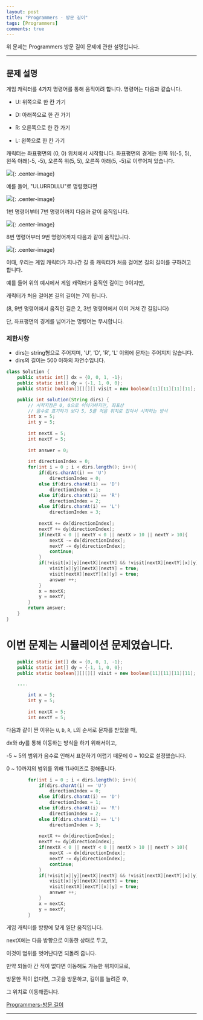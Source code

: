 ```yaml
---
layout: post
title: "Programmers - 방문 길이"
tags: [Programmers]
comments: true
---
```


위 문제는 Programmers 방문 길이 문제에 관한 설명입니다.

---

## 문제 설명

게임 캐릭터를 4가지 명령어를 통해 움직이려 합니다. 명령어는 다음과 같습니다.

* U: 위쪽으로 한 칸 가기

* D: 아래쪽으로 한 칸 가기

* R: 오른쪽으로 한 칸 가기

* L: 왼쪽으로 한 칸 가기

캐릭터는 좌표평면의 (0, 0) 위치에서 시작합니다. 좌표평면의 경계는 왼쪽 위(-5, 5), 왼쪽 아래(-5, -5), 오른쪽 위(5, 5), 오른쪽 아래(5, -5)로 이루어져 있습니다.

<img src="https://grepp-programmers.s3.ap-northeast-2.amazonaws.com/files/production/ace0e7bc-9092-4b95-9bfb-3a55a2aa780e/%E1%84%87%E1%85%A1%E1%86%BC%E1%84%86%E1%85%AE%E1%86%AB%E1%84%80%E1%85%B5%E1%86%AF%E1%84%8B%E1%85%B51_qpp9l3.png">{: .center-image}

예를 들어, "ULURRDLLU"로 명령했다면

<img src="https://grepp-programmers.s3.ap-northeast-2.amazonaws.com/files/production/668c7458-e184-472d-9d32-f5d2acca759a/%E1%84%87%E1%85%A1%E1%86%BC%E1%84%86%E1%85%AE%E1%86%AB%E1%84%80%E1%85%B5%E1%86%AF%E1%84%8B%E1%85%B52_lezmdo.png">{: .center-image}

1번 명령어부터 7번 명령어까지 다음과 같이 움직입니다.

<img src="https://grepp-programmers.s3.ap-northeast-2.amazonaws.com/files/production/08558e36-d667-4160-bfec-b754c78a7d85/%E1%84%87%E1%85%A1%E1%86%BC%E1%84%86%E1%85%AE%E1%86%AB%E1%84%80%E1%85%B5%E1%86%AF%E1%84%8B%E1%85%B53_sootjd.png">{: .center-image}

8번 명령어부터 9번 명령어까지 다음과 같이 움직입니다.

<img src="https://grepp-programmers.s3.ap-northeast-2.amazonaws.com/files/production/a52af28e-5835-438b-9f40-5467ebf9bf03/%E1%84%87%E1%85%A1%E1%86%BC%E1%84%86%E1%85%AE%E1%86%AB%E1%84%80%E1%85%B5%E1%86%AF%E1%84%8B%E1%85%B54_hlpiej.png">{: .center-image}

이때, 우리는 게임 캐릭터가 지나간 길 중 캐릭터가 처음 걸어본 길의 길이를 구하려고 합니다. 

예를 들어 위의 예시에서 게임 캐릭터가 움직인 길이는 9이지만, 

캐릭터가 처음 걸어본 길의 길이는 7이 됩니다. 

(8, 9번 명령어에서 움직인 길은 2, 3번 명령어에서 이미 거쳐 간 길입니다)

단, 좌표평면의 경계를 넘어가는 명령어는 무시합니다.

### 제한사항

- dirs는 string형으로 주어지며, 'U', 'D', 'R', 'L' 이외에 문자는 주어지지 않습니다.
- dirs의 길이는 500 이하의 자연수입니다.

```java
class Solution {
    public static int[] dx = {0, 0, 1, -1};
    public static int[] dy = {-1, 1, 0, 0};
    public static boolean[][][][] visit = new boolean[11][11][11][11];

    public int solution(String dirs) {
        // 시작지점은 0, 0으로 이야기하지만, 좌표상
        // 음수로 표기하기 보다 5, 5를 처음 위치로 잡아서 시작하는 방식
        int x = 5;
        int y = 5;
        
        int nextX = 5;
        int nextY = 5;
        
        int answer = 0;
        
        int directionIndex = 0;
        for(int i = 0 ; i < dirs.length(); i++){
            if(dirs.charAt(i) == 'U')
                directionIndex = 0;
            else if(dirs.charAt(i) == 'D')  
                directionIndex = 1;
            else if(dirs.charAt(i) == 'R')  
                directionIndex = 2;
            else if(dirs.charAt(i) == 'L')  
                directionIndex = 3;
            
            nextX += dx[directionIndex];
            nextY += dy[directionIndex];
            if(nextX < 0 || nextY < 0 || nextX > 10 || nextY > 10){
                nextX -= dx[directionIndex];
                nextY -= dy[directionIndex];
                continue;
            }
            if(!visit[x][y][nextX][nextY] && !visit[nextX][nextY][x][y]){
                visit[x][y][nextX][nextY] = true;
                visit[nextX][nextY][x][y] = true;
                answer ++;
            }
            x = nextX;
            y = nextY;
        }
        return answer;
    }
}
```

# 이번 문제는 시뮬레이션 문제였습니다.

```java
    public static int[] dx = {0, 0, 1, -1};
    public static int[] dy = {-1, 1, 0, 0};
    public static boolean[][][][] visit = new boolean[11][11][11][11];

    ....

        int x = 5;
        int y = 5;
        
        int nextX = 5;
        int nextY = 5;
```

다음과 같이 짠 이유는 `U`, `D`, `R`, `L`의 순서로 문자를 받았을 때,

dx와 dy를 통해 이동하는 방식을 하기 위해서이고,

 -5 ~ 5의 범위가 음수로 인해서 표현하기 어렵기 때문에 0 ~ 10으로 설정했습니다.

0 ~ 10까지의 범위를 위해 11사이즈로 정해줍니다.

```java
        for(int i = 0 ; i < dirs.length(); i++){
            if(dirs.charAt(i) == 'U')
                directionIndex = 0;
            else if(dirs.charAt(i) == 'D')  
                directionIndex = 1;
            else if(dirs.charAt(i) == 'R')  
                directionIndex = 2;
            else if(dirs.charAt(i) == 'L')  
                directionIndex = 3;
            
            nextX += dx[directionIndex];
            nextY += dy[directionIndex];
            if(nextX < 0 || nextY < 0 || nextX > 10 || nextY > 10){
                nextX -= dx[directionIndex];
                nextY -= dy[directionIndex];
                continue;
            }
            if(!visit[x][y][nextX][nextY] && !visit[nextX][nextY][x][y]){
                visit[x][y][nextX][nextY] = true;
                visit[nextX][nextY][x][y] = true;
                answer ++;
            }
            x = nextX;
            y = nextY;
        }
```

게임 캐릭터를 방향에 맞게 일단 움직입니다.

nextX에는 다음 방향으로 이동한 상태로 두고,

이것이 범위를 벗어난다면 되돌려 줍니다.

만약 되돌아 간 적이 없다면 이동해도 가능한 위치이므로,

방문한 적이 없다면, 그곳을 방문하고, 길이를 늘려준 후,

그 위치로 이동해줍니다.

<a href= "https://programmers.co.kr/learn/courses/30/lessons/49994">Programmers-방문 길이</a>

---
